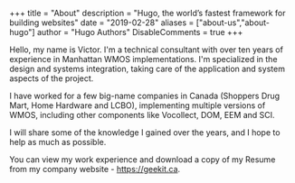 +++
title = "About"
description = "Hugo, the world’s fastest framework for building websites"
date = "2019-02-28"
aliases = ["about-us","about-hugo"]
author = "Hugo Authors"
DisableComments = true
+++

Hello, my name is Victor. I'm a technical consultant with over ten years of experience in Manhattan WMOS implementations. I'm specialized in the design and systems integration, taking care of the application and system aspects of the project.

I have worked for a few big-name companies in Canada (Shoppers Drug Mart, Home Hardware and LCBO), implementing multiple versions of WMOS, including other components like Vocollect, DOM, EEM and SCI.

I will share some of the knowledge I gained over the years, and I hope to help as much as possible.

You can view my work experience and download a copy of my Resume from my company website - https://geekit.ca.
